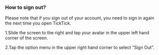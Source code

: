### How to sign out?
Please note that if you sign out of your account, you need to sign in again the next time you open TickTick. 

1.Slide the screen to the right and tap your avatar in the upper left hand corner of the screen.

2.Tap the option menu in the upper right hand corner to select “Sign Out”.
